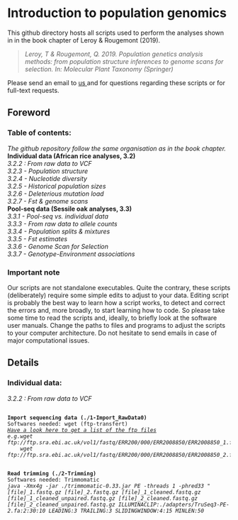 # Introduction to population genomics
This github directory hosts all scripts used to perform the analyses shown in in the book chapter of Leroy & Rougemont (2019).

>*Leroy, T & Rougemont, Q. 2019. Population genetics analysis methods: from population structure inferences to genome scans for selection. In: Molecular Plant Taxonomy (Springer)*

Please send an email to <a href="mailto:thibault.leroy@umontpellier.fr;quentinrougemont@orange.fr?subject=[Intro2popGenomics-Github]">us </a> and for questions regarding these scripts or for full-text requests.

## Foreword

### Table of contents:<br/>
*The github repository follow the same organisation as in the book chapter.*<br/>
**Individual data (African rice analyses, 3.2)**<br/>
*3.2.2 : From raw data to VCF*<br/>
*3.2.3 - Population structure*<br/>
*3.2.4 - Nucleotide diversity*<br/>
*3.2.5 - Historical population sizes*<br/>
*3.2.6 - Deleterious mutation load*<br/>
*3.2.7 - Fst & genome scans*<br/>
**Pool-seq data (Sessile oak analyses, 3.3)** <br/>
*3.3.1 - Pool-seq vs. individual data* <br/>
*3.3.3 - From raw data to allele counts* <br/>
*3.3.4 - Population splits & mixtures* <br/>
*3.3.5 - Fst estimates* <br/>
*3.3.6 - Genome Scan for Selection* <br/>
*3.3.7 - Genotype-Environment associations* <br/>


### Important note
Our scripts are not standalone executables. Quite the contrary, these scripts (deliberately) require some simple edits to adjust to your data. Editing script is probably the best way to learn how a script works, to detect and correct the errors and, more broadly, to start learning how to code. So please take some time to read the scripts and, ideally, to briefly look at the software user manuals. Change the paths to files and programs to adjust the scripts to your computer architecture. Do not hesitate to send emails in case of major computational issues. 


## Details
### Individual data:</br>
*3.2.2 : From raw data to VCF*</br>

<pre><code>
<strong>Import sequencing data (./1-Import_RawData0)</strong>
Softwares needed: wget (ftp-transfert)
<em><a href="https://www.ebi.ac.uk/ena/data/view/PRJEB21312">Have a look here to get a list of the ftp files</a>
e.g.wget ftp://ftp.sra.ebi.ac.uk/vol1/fastq/ERR200/000/ERR2008850/ERR2008850_1.fastq.gz
    wget ftp://ftp.sra.ebi.ac.uk/vol1/fastq/ERR200/000/ERR2008850/ERR2008850_2.fastq.gz</em>
</code></pre>



<pre><code>
<strong>Read trimming (./2-Trimming)</strong>
Softwares needed: Trimmomatic
<em>java -Xmx4g -jar ./trimmomatic-0.33.jar PE -threads 1 -phred33 "[file]_1.fastq.gz [file]_2.fastq.gz [file]_1_cleaned.fastq.gz [file]_1_cleaned_unpaired.fastq.gz [file]_2_cleaned.fastq.gz [file]_2_cleaned_unpaired.fastq.gz ILLUMINACLIP:./adapters/TruSeq3-PE-2.fa:2:30:10 LEADING:3 TRAILING:3 SLIDINGWINDOW:4:15 MINLEN:50</em>
</pre></code>


